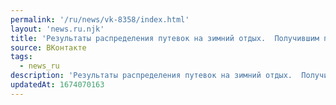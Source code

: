 ```yaml
---
permalink: '/ru/news/vk-8358/index.html'
layout: 'news.ru.njk'
title: 'Результаты распределения путевок на зимний отдых.  Получившим путевки необходимо выкупить их до…'
source: ВКонтакте
tags:
  - news_ru
description: 'Результаты распределения путевок на зимний отдых.  Получившим путевки необходимо выкупить их до…'
updatedAt: 1674070163
---
```

